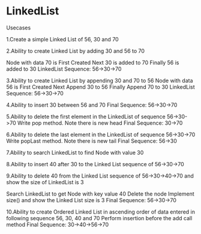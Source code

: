 # LinkedList

Usecases

1.Create a simple Linked List of 56, 30 and 70

2.Ability to create Linked List by adding 30 and 56 to 70

Node with data 70 is First Created
Next 30 is added to 70
Finally 56 is added to 30
LinkedList Sequence: 56->30->70

3.Ability to create Linked List by appending 30 and 70 to 56
Node with data 56 is First Created
Next Append 30 to 56
Finally Append 70 to 30
LinkedList Sequence: 56->30->70

4.Ability to insert 30 between 56 and 70
Final Sequence: 56->30->70

5.Ability to delete the first element in the LinkedList of sequence 56->30->70
Write pop method. Note there is new head
Final Sequence: 30->70

6.Ability to delete the last element in the LinkedList of sequence 56->30->70
Write popLast method. Note there is new tail
Final Sequence: 56->30

7.Ability to search LinkedList to find Node with value 30

8.Ability to insert 40 after 30 to the Linked List sequence of 56->30->70

9.Ability to delete 40 from the Linked List sequence of 56->30->40->70 and show the size of LinkedList is 3

Search LinkedList to get Node with key value 40
Delete the node
Implement size() and show the Linked List size is 3
Final Sequence: 56->30->70

10.Ability to create Ordered Linked List in ascending order of data entered in following sequence 56, 30, 40 and 70
Perform insertion before the add call method
Final Sequence: 30->40->56->70
